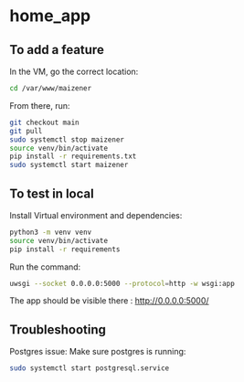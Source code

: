 # home_app

## To add a feature

In the VM, go the correct location:

```bash
cd /var/www/maizener
```

From there, run:

```bash
git checkout main
git pull
sudo systemctl stop maizener
source venv/bin/activate
pip install -r requirements.txt
sudo systemctl start maizener
```

## To test in local

Install Virtual environment and dependencies:

```bash
python3 -m venv venv
source venv/bin/activate
pip install -r requirements
```

Run the command:

```bash
uwsgi --socket 0.0.0.0:5000 --protocol=http -w wsgi:app
```

The app should be visible there : <http://0.0.0.0:5000/>

## Troubleshooting

Postgres issue:
Make sure postgres is running:

```bash
sudo systemctl start postgresql.service
```
